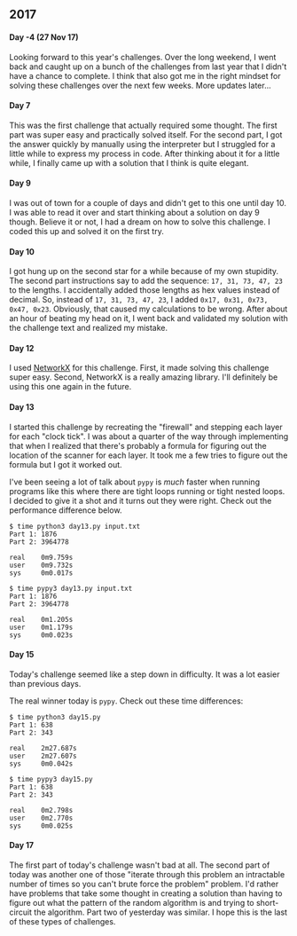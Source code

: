 ## 2017 ##

#### Day -4 (27 Nov 17) ####
Looking forward to this year's challenges. Over the long weekend, I went back and caught up on a bunch of the challenges
from last year that I didn't have a chance to complete. I think that also got me in the right mindset for solving these
challenges over the next few weeks. More updates later...

#### Day 7 ####
This was the first challenge that actually required some thought. The first part was super easy and practically solved
itself. For the second part, I got the answer quickly by manually using the interpreter but I struggled for a little
while to express my process in code. After thinking about it for a little while, I finally came up with a solution that
I think is quite elegant.

#### Day 9 ####
I was out of town for a couple of days and didn't get to this one until day 10. I was able to read it over and start
thinking about a solution on day 9 though. Believe it or not, I had a dream on how to solve this challenge. I coded this
up and solved it on the first try.

#### Day 10 ####
I got hung up on the second star for a while because of my own stupidity. The second part instructions say to add the
sequence: `17, 31, 73, 47, 23` to the lengths. I accidentally added those lengths as hex values instead of decimal. So,
instead of `17, 31, 73, 47, 23`, I added `0x17, 0x31, 0x73, 0x47, 0x23`. Obviously, that caused my calculations to be
wrong. After about an hour of beating my head on it, I went back and validated my solution with the challenge text and
realized my mistake.

#### Day 12 ####
I used [NetworkX](https://networkx.github.io/) for this challenge. First, it made solving this challenge super easy.
Second, NetworkX is a really amazing library. I'll definitely be using this one again in the future.

#### Day 13 ####
I started this challenge by recreating the "firewall" and stepping each layer for each "clock tick". I was about a
quarter of the way through implementing that when I realized that there's probably a formula for figuring out the
location of the scanner for each layer. It took me a few tries to figure out the formula but I got it worked out.

I've been seeing a lot of talk about `pypy` is *much* faster when running programs like this where there are tight loops
running or tight nested loops. I decided to give it a shot and it turns out they were right. Check out the performance
difference below.

  ```
  $ time python3 day13.py input.txt
  Part 1: 1876
  Part 2: 3964778

  real    0m9.759s
  user    0m9.732s
  sys     0m0.017s

  $ time pypy3 day13.py input.txt
  Part 1: 1876
  Part 2: 3964778

  real    0m1.205s
  user    0m1.179s
  sys     0m0.023s
  ```

#### Day 15 ####
Today's challenge seemed like a step down in difficulty. It was a lot easier than previous days.

The real winner today is `pypy`. Check out these time differences:
  ```
  $ time python3 day15.py
  Part 1: 638
  Part 2: 343

  real    2m27.687s
  user    2m27.607s
  sys     0m0.042s

  $ time pypy3 day15.py
  Part 1: 638
  Part 2: 343

  real    0m2.798s
  user    0m2.770s
  sys     0m0.025s
  ```

#### Day 17 ####
The first part of today's challenge wasn't bad at all. The second part of today was another one of those "iterate
through this problem an intractable number of times so you can't brute force the problem" problem. I'd rather have
problems that take some thought in creating a solution than having to figure out what the pattern of the random
algorithm is and trying to short-circuit the algorithm. Part two of yesterday was similar. I hope this is the last of
these types of challenges.

